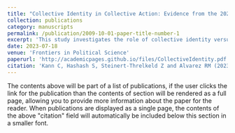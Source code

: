```yaml
---
title: "Collective Identity in Collective Action: Evidence from the 2020 BLM Protests"
collection: publications
category: manuscripts
permalink: /publication/2009-10-01-paper-title-number-1
excerpt: 'This study investigates the role of collective identity versus individual interest in driving protest participation, using data from Twitter users involved in the 2020 Black Lives Matter protests. The findings suggest that individual interest, rather than collective identity, is a stronger predictor of protest participation, challenging prior research that conflated these factors and overestimated the role of collective identity.'
date: 2023-07-18
venue: 'Frontiers in Political Science'
paperurl: 'http://academicpages.github.io/files/CollectiveIdentity.pdf'
citation: 'Kann C, Hashash S, Steinert-Threlkeld Z and Alvarez RM (2023) . &quot;Paper Collective identity in collective action: evidence from the 2020 summer BLM protests.&quot; <i>Front. Polit. Sci</i>. 1(1).'
---
```


The contents above will be part of a list of publications, if the user clicks the link for the publication than the contents of section will be rendered as a full page, allowing you to provide more information about the paper for the reader. When publications are displayed as a single page, the contents of the above "citation" field will automatically be included below this section in a smaller font.

